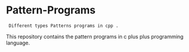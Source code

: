 # Pattern-Programs
     Different types Patterns programs in cpp .


This repository contains the pattern programs in c plus plus programming language.
